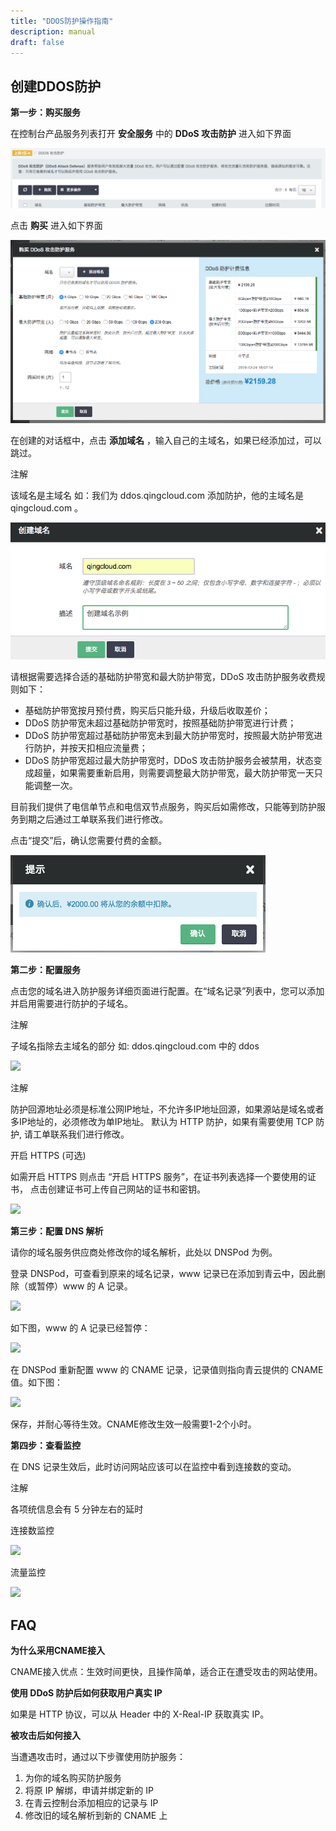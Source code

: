 ```yaml
---
title: "DDOS防护操作指南"
description: manual
draft: false
---
```



## 创建DDOS防护

**第一步：购买服务**

在控制台产品服务列表打开 **安全服务** 中的 **DDoS 攻击防护** 进入如下界面

![](../../_images/main_page.png)

点击 **购买** 进入如下界面

![](../../_images/create.png)

在创建的对话框中，点击 **添加域名** ，输入自己的主域名，如果已经添加过，可以跳过。

注解

该域名是主域名 如：我们为 ddos.qingcloud.com 添加防护，他的主域名是 qingcloud.com 。

![](../../_images/create_cdn_2.png)

请根据需要选择合适的基础防护带宽和最大防护带宽，DDoS 攻击防护服务收费规则如下：

*   基础防护带宽按月预付费，购买后只能升级，升级后收取差价；
*   DDoS 防护带宽未超过基础防护带宽时，按照基础防护带宽进行计费；
*   DDoS 防护带宽超过基础防护带宽未到最大防护带宽时，按照最大防护带宽进行防护，并按天扣相应流量费；
*   DDoS 防护带宽超过最大防护带宽时，DDoS 攻击防护服务会被禁用，状态变成超量，如果需要重新启用，则需要调整最大防护带宽，最大防护带宽一天只能调整一次。

目前我们提供了电信单节点和电信双节点服务，购买后如需修改，只能等到防护服务到期之后通过工单联系我们进行修改。

点击“提交”后，确认您需要付费的金额。

![](../../_images/buy.png)

**第二步：配置服务**

点击您的域名进入防护服务详细页面进行配置。在“域名记录”列表中，您可以添加并启用需要进行防护的子域名。

注解

子域名指除去主域名的部分 如: ddos.qingcloud.com 中的 ddos

![](../../../_images/add_record.png)

注解

防护回源地址必须是标准公网IP地址，不允许多IP地址回源，如果源站是域名或者多IP地址的，必须修改为单IP地址。 默认为 HTTP 防护，如果有需要使用 TCP 防护, 请工单联系我们进行修改。

开启 HTTPS (可选)

如需开启 HTTPS 则点击 “开启 HTTPS 服务”，在证书列表选择一个要使用的证书， 点击创建证书可上传自己网站的证书和密钥。

![](../../../_images/create_cdn_4.png)

**第三步：配置 DNS 解析**

请你的域名服务供应商处修改你的域名解析，此处以 DNSPod 为例。

登录 DNSPod，可查看到原来的域名记录，www 记录已在添加到青云中，因此删除（或暂停）www 的 A 记录。

![](../../../_images/dnspod_main.png)

如下图，www 的 A 记录已经暂停：

![](../../../_images/dnspod_stopped.png)

在 DNSPod 重新配置 www 的 CNAME 记录，记录值则指向青云提供的 CNAME 值。如下图：

![](../../../_images/dnspod_add.png)

保存，并耐心等待生效。CNAME修改生效一般需要1-2个小时。

**第四步：查看监控**

在 DNS 记录生效后，此时访问网站应该可以在监控中看到连接数的变动。

注解

各项统信息会有 5 分钟左右的延时

连接数监控

![](../../../_images/monitor_connection_number.png)

流量监控

![](../../../_images/monitor_bandwidth.png)

## FAQ

**为什么采用CNAME接入**

CNAME接入优点：生效时间更快，且操作简单，适合正在遭受攻击的网站使用。

**使用 DDoS 防护后如何获取用户真实 IP**

如果是 HTTP 协议，可以从 Header 中的 X-Real-IP 获取真实 IP。

**被攻击后如何接入**

当遭遇攻击时，通过以下步骤使用防护服务：

1.  为你的域名购买防护服务
2.  将原 IP 解绑，申请并绑定新的 IP
3.  在青云控制台添加相应的记录与 IP
4.  修改旧的域名解析到新的 CNAME 上
